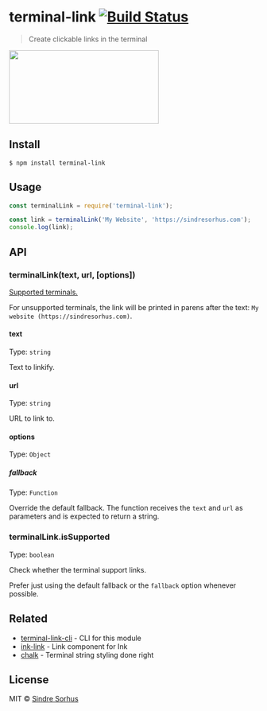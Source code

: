 # terminal-link [![Build Status](https://travis-ci.org/sindresorhus/terminal-link.svg?branch=master)](https://travis-ci.org/sindresorhus/terminal-link)

> Create clickable links in the terminal

<img src="screenshot.gif" width="301" height="148">


## Install

```
$ npm install terminal-link
```


## Usage

```js
const terminalLink = require('terminal-link');

const link = terminalLink('My Website', 'https://sindresorhus.com');
console.log(link);
```


## API

### terminalLink(text, url, [options])

[Supported terminals.](https://gist.github.com/egmontkob/eb114294efbcd5adb1944c9f3cb5feda)

For unsupported terminals, the link will be printed in parens after the text: `My website (https://sindresorhus.com)`.

#### text

Type: `string`

Text to linkify.

#### url

Type: `string`

URL to link to.

#### options

Type: `Object`

##### fallback

Type: `Function`

Override the default fallback. The function receives the `text` and `url` as parameters and is expected to return a string.

### terminalLink.isSupported

Type: `boolean`

Check whether the terminal support links.

Prefer just using the default fallback or the `fallback` option whenever possible.


## Related

- [terminal-link-cli](https://github.com/sindresorhus/terminal-link-cli) - CLI for this module
- [ink-link](https://github.com/sindresorhus/ink-link) - Link component for Ink
- [chalk](https://github.com/chalk/chalk) - Terminal string styling done right


## License

MIT © [Sindre Sorhus](https://sindresorhus.com)
